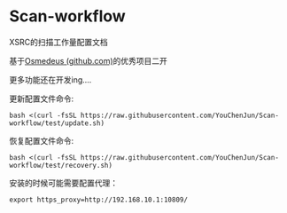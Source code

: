 # Scan-workflow
 XSRC的扫描工作量配置文档

基于[Osmedeus (github.com)](https://github.com/osmedeus)的优秀项目二开

更多功能还在开发ing....

更新配置文件命令:

```shell
bash <(curl -fsSL https://raw.githubusercontent.com/YouChenJun/Scan-workflow/test/update.sh)
```
恢复配置文件命令:

```shell
bash <(curl -fsSL https://raw.githubusercontent.com/YouChenJun/Scan-workflow/test/recovery.sh)
```
安装的时候可能需要配置代理：

```
export https_proxy=http://192.168.10.1:10809/
```

